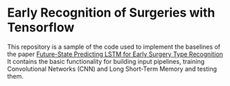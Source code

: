 # Early Recognition of Surgeries with Tensorflow

This repository is a sample of the code used to implement the baselines of the paper [Future-State Predicting LSTM for Early Surgery Type Recognition
](https://arxiv.org/abs/1811.11727)
It contains the basic functionality for building input pipelines, training Convolutional Networks (CNN) and Long Short-Term Memory and testing them.

